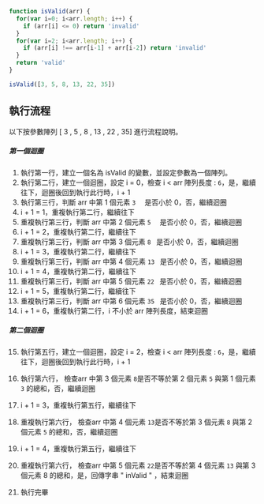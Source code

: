 ``` js
function isValid(arr) {
  for(var i=0; i<arr.length; i++) {
    if (arr[i] <= 0) return 'invalid'
  }
  for(var i=2; i<arr.length; i++) {
    if (arr[i] !== arr[i-1] + arr[i-2]) return 'invalid'
  }
  return 'valid'
}

isValid([3, 5, 8, 13, 22, 35])
```

## 執行流程

以下按參數陣列 [ 3 , 5 , 8 , 13 , 22 , 35] 進行流程說明。



##### 第一個迴圈

1. 執行第一行，建立一個名為 isValid 的變數，並設定參數為一個陣列。 
2. 執行第二行，建立一個迴圈，設定 i = 0，檢查 i < arr 陣列長度 : `6`，是，繼續往下，迴圈後回到執行此行時，i + 1
3. 執行第三行，判斷 arr 中第 1 個元素 `3  ` 是否小於 0，否，繼續迴圈
4. i + 1 = 1，重複執行第二行，繼續往下
5. 重複執行第三行，判斷 arr 中第 2 個元素 `5  ` 是否小於 0，否，繼續迴圈
6. i + 1 = 2，重複執行第二行，繼續往下
7. 重複執行第三行，判斷 arr 中第 3 個元素 `8 ` 是否小於 0，否，繼續迴圈
8. i + 1 = 3，重複執行第二行，繼續往下
9. 重複執行第三行，判斷 arr 中第 4 個元素 `13 ` 是否小於 0，否，繼續迴圈
10. i + 1 = 4，重複執行第二行，繼續往下
11. 重複執行第三行，判斷 arr 中第 5 個元素 `22 ` 是否小於 0，否，繼續迴圈
12. i + 1 = 5，重複執行第二行，繼續往下
13. 重複執行第三行，判斷 arr 中第 6 個元素 `35 ` 是否小於 0，否，繼續迴圈
14. i + 1 = 6，重複執行第二行，i 不小於 arr 陣列長度，結束迴圈



##### 第二個迴圈

15. 執行第五行，建立一個迴圈，設定 i = 2，檢查 i < arr 陣列長度 : `6`，是，繼續往下，迴圈後回到執行此行時，i + 1
16. 執行第六行， 檢查arr 中第 3 個元素 `8`是否不等於第 2 個元素 `5` 與第 1 個元素 `3` 的總和，否，繼續迴圈
17. i + 1 = 3，重複執行第五行，繼續往下
18. 重複執行第六行， 檢查arr 中第 4 個元素 `13`是否不等於第 3 個元素 `8` 與第 2 個元素 `5` 的總和，否，繼續迴圈

19. i + 1 = 4，重複執行第五行，繼續往下
20. 重複執行第六行， 檢查arr 中第 5 個元素 `22`是否不等於第 4 個元素 `13` 與第 3 個元素 8 的總和，是，回傳字串 " inValid " ，結束迴圈
21. 執行完畢

